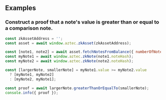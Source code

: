 ## Examples

### Construct a proof that a note's value is greater than or equal to a comparison note.

```js
const zkAssetAddress = '';
const asset = await window.aztec.zkAsset(zkAssetAddress);

const [note1, note2] = await asset.fetchNotesFromBalance({ numberOfNotes: 2 });
const myNote1 = await window.aztec.zkNote(note1.noteHash);
const myNote2 = await window.aztec.zkNote(note2.noteHash);

const [largerNote, smallerNote] = myNote1.value >= myNote2.value
  ? [myNote1, myNote2]
  : [myNote2, myNote1];

const proof = await largerNote.greaterThanOrEqualTo(smallerNote);
console.info({ proof });
```
